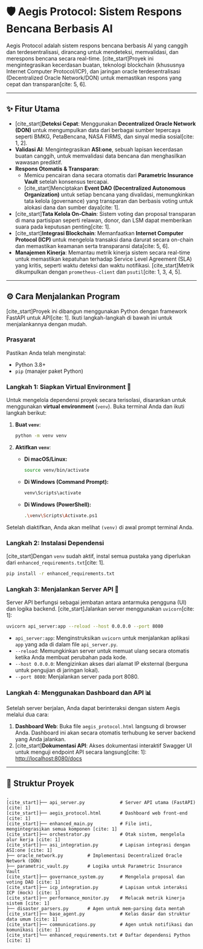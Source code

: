 # 🛡️ Aegis Protocol: Sistem Respons Bencana Berbasis AI

Aegis Protocol adalah sistem respons bencana berbasis AI yang canggih dan terdesentralisasi, dirancang untuk mendeteksi, memvalidasi, dan merespons bencana secara real-time. [cite\_start]Proyek ini mengintegrasikan kecerdasan buatan, teknologi blockchain (khususnya Internet Computer Protocol/ICP), dan jaringan oracle terdesentralisasi (Decentralized Oracle Network/DON) untuk memastikan respons yang cepat dan transparan[cite: 5, 6].

-----

## ✨ Fitur Utama

  - [cite\_start]**Deteksi Cepat**: Menggunakan **Decentralized Oracle Network (DON)** untuk mengumpulkan data dari berbagai sumber tepercaya seperti BMKG, PetaBencana, NASA FIRMS, dan sinyal media sosial[cite: 1, 2].
  - **Validasi AI**: Mengintegrasikan **ASI:one**, sebuah lapisan kecerdasan buatan canggih, untuk memvalidasi data bencana dan menghasilkan wawasan prediktif.
  - **Respons Otomatis & Transparan**:
      - Memicu pencairan dana secara otomatis dari **Parametric Insurance Vault** setelah konsensus tercapai.
      - [cite\_start]Menciptakan **Event DAO (Decentralized Autonomous Organization)** untuk setiap bencana yang divalidasi, memungkinkan tata kelola (governance) yang transparan dan berbasis voting untuk alokasi dana dan sumber daya[cite: 1].
  - [cite\_start]**Tata Kelola On-Chain**: Sistem voting dan proposal transparan di mana partisipan seperti relawan, donor, dan LSM dapat memberikan suara pada keputusan penting[cite: 1].
  - [cite\_start]**Integrasi Blockchain**: Memanfaatkan **Internet Computer Protocol (ICP)** untuk mengelola transaksi dana darurat secara on-chain dan memastikan keamanan serta transparansi data[cite: 5, 6].
  - **Manajemen Kinerja**: Memantau metrik kinerja sistem secara real-time untuk memastikan kepatuhan terhadap Service Level Agreement (SLA) yang kritis, seperti waktu deteksi dan waktu notifikasi. [cite\_start]Metrik dikumpulkan dengan `prometheus-client` dan `psutil`[cite: 1, 3, 4, 5].

-----

## ⚙️ Cara Menjalankan Program

[cite\_start]Proyek ini dibangun menggunakan Python dengan framework FastAPI untuk API[cite: 1]. Ikuti langkah-langkah di bawah ini untuk menjalankannya dengan mudah.

### Prasyarat

Pastikan Anda telah menginstal:

  - Python 3.8+
  - `pip` (manajer paket Python)

### Langkah 1: Siapkan Virtual Environment 🐍

Untuk mengelola dependensi proyek secara terisolasi, disarankan untuk menggunakan **virtual environment** (`venv`). Buka terminal Anda dan ikuti langkah berikut:

1.  **Buat `venv`**:

    ```bash
    python -m venv venv
    ```

2.  **Aktifkan `venv`**:

      - **Di macOS/Linux:**
        ```bash
        source venv/bin/activate
        ```
      - **Di Windows (Command Prompt):**
        ```bash
        venv\Scripts\activate
        ```
      - **Di Windows (PowerShell):**
        ```bash
        .\venv\Scripts\Activate.ps1
        ```

Setelah diaktifkan, Anda akan melihat `(venv)` di awal prompt terminal Anda.

### Langkah 2: Instalasi Dependensi

[cite\_start]Dengan `venv` sudah aktif, instal semua pustaka yang diperlukan dari `enhanced_requirements.txt`[cite: 1].

```bash
pip install -r enhanced_requirements.txt
```

### Langkah 3: Menjalankan Server API 🚀

Server API berfungsi sebagai jembatan antara antarmuka pengguna (UI) dan logika backend. [cite\_start]Jalankan server menggunakan `uvicorn`[cite: 1]:

```bash
uvicorn api_server:app --reload --host 0.0.0.0 --port 8080
```

  - `api_server:app`: Menginstruksikan `uvicorn` untuk menjalankan aplikasi `app` yang ada di dalam file `api_server.py`.
  - `--reload`: Memungkinkan server untuk memuat ulang secara otomatis ketika Anda membuat perubahan pada kode.
  - `--host 0.0.0.0`: Mengizinkan akses dari alamat IP eksternal (berguna untuk pengujian di jaringan lokal).
  - `--port 8080`: Menjalankan server pada port 8080.

### Langkah 4: Menggunakan Dashboard dan API 📊

Setelah server berjalan, Anda dapat berinteraksi dengan sistem Aegis melalui dua cara:

1.  **Dashboard Web**: Buka file `aegis_protocol.html` langsung di browser Anda. Dashboard ini akan secara otomatis terhubung ke server backend yang Anda jalankan.
2.  [cite\_start]**Dokumentasi API**: Akses dokumentasi interaktif Swagger UI untuk menguji endpoint API secara langsung[cite: 1]:
    [http://localhost:8080/docs](https://www.google.com/search?q=http://localhost:8080/docs)

-----

## 📂 Struktur Proyek

```
.
[cite_start]├── api_server.py             # Server API utama (FastAPI) [cite: 1]
[cite_start]├── aegis_protocol.html       # Dashboard web front-end [cite: 1]
[cite_start]├── enhanced_main.py          # File inti, mengintegrasikan semua komponen [cite: 1]
[cite_start]├── orchestrator.py           # Otak sistem, mengelola alur kerja [cite: 1]
[cite_start]├── asi_integration.py        # Lapisan integrasi dengan ASI:one [cite: 1]
├── oracle_network.py         # Implementasi Decentralized Oracle Network (DON)
├── parametric_vault.py       # Logika untuk Parametric Insurance Vault
[cite_start]├── governance_system.py      # Mengelola proposal dan voting DAO [cite: 1]
[cite_start]├── icp_integration.py        # Lapisan untuk interaksi ICP (mock) [cite: 1]
[cite_start]├── performance_monitor.py    # Melacak metrik kinerja sistem [cite: 1]
├── disaster_parsers.py       # Agen untuk mem-parsing data mentah
[cite_start]├── base_agent.py             # Kelas dasar dan struktur data umum [cite: 1]
[cite_start]├── communications.py         # Agen untuk notifikasi dan komunikasi [cite: 1]
[cite_start]└── enhanced_requirements.txt # Daftar dependensi Python [cite: 1]
```